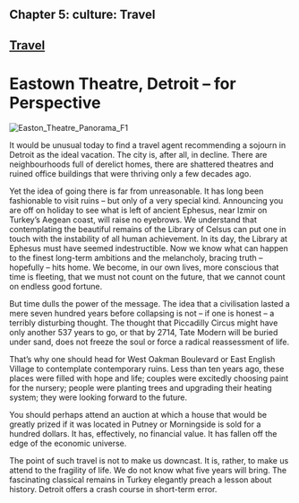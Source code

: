 Chapter  5: culture: Travel
--------------------------

[Travel](../category/culture/travel/index.html)
-----------------------------------------------

Eastown Theatre, Detroit – for Perspective
==========================================

![Easton\_Theatre\_Panorama\_F1](http://i0.wp.com/www.thebookoflife.org/wp-content/uploads/2014/09/Easton_Theatre_Panorama_F1.jpg)

<span class="s1">It would be unusual today to find a travel agent recommending a sojourn in Detroit as the ideal vacation. The city is, after all, in decline. There are neighbourhoods full of derelict homes, there are shattered theatres and ruined office buildings that were thriving only a few decades ago.</span>

<span class="s1">Yet the idea of going there is far from unreasonable. It has long been fashionable to visit ruins – but only of a very special kind. Announcing you are off on holiday to see what is left of ancient Ephesus, near Izmir on Turkey’s Aegean coast, will raise no eyebrows. We understand that contemplating the beautiful remains of the Library of Celsus can put one in touch with the instability of all human achievement. In its day, the Library at Ephesus must have seemed indestructible. Now we know what can happen to the finest long-term ambitions and the melancholy, bracing truth – hopefully – hits home. We become, in our own lives, more conscious that time is fleeting, that we must not count on the future, that we cannot count on endless good fortune. </span>

<span class="s1">But time dulls the power of the message. The idea that a civilisation lasted a mere seven hundred years before collapsing is not – if one is honest – a terribly disturbing thought. The thought that Piccadilly Circus might have only another 537 years to go, or that by 2714, Tate Modern will be buried under sand, does not freeze the soul or force a radical reassessment of life. </span>

<span class="s1">That’s why one should head for West Oakman Boulevard or East English Village to contemplate contemporary ruins. Less than ten years ago, these places were filled with hope and life; couples were excitedly choosing paint for the nursery; people were planting trees and upgrading their heating system; they were looking forward to the future. </span>

<span class="s1">You should perhaps attend an auction at which a house that would be greatly prized if it was located in Putney or Morningside is sold for a hundred dollars. It has, effectively, no financial value. It has fallen off the edge of the economic universe.  </span>

<span class="s1">The point of such travel is not to make us downcast. It is, rather, to make us attend to the fragility of life. We do not know what five years will bring. The fascinating classical remains in Turkey elegantly preach a lesson about history. Detroit offers a crash course in short-term error. </span>


